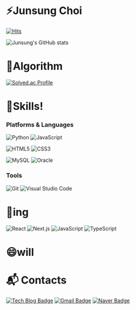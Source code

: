 # ⚡Junsung Choi
<!--
**junsung5779/junsung5779** is a ✨ _special_ ✨ repository because its `README.md` (this file) appears on your GitHub profile.

Here are some ideas to get you started:

- 🔭 I’m currently working on ...
- 🌱 I’m currently learning ...
- 👯 I’m looking to collaborate on ...
- 🤔 I’m looking for help with ...
- 💬 Ask me about ...
- 📫 How to reach me: ...
- 😄 Pronouns: ...
- ⚡ Fun fact: ...
-->
[![Hits](https://hits.seeyoufarm.com/api/count/incr/badge.svg?url=https%3A%2F%2Fgithub.com%2Fjunsung5779&count_bg=%23568BFF&title_bg=%239C9B9B&icon=&icon_color=%23E7E7E7&title=hits&edge_flat=false)](https://hits.seeyoufarm.com)

![Junsung's GitHub stats](https://github-readme-stats.vercel.app/api?username=junsung5779&show_icons=true&theme=tokyonight)

# 🤔Algorithm
[![Solved.ac Profile](http://mazassumnida.wtf/api/v2/generate_badge?boj=juns5779)](https://solved.ac/juns5779/)

# 💪Skills!
### Platforms & Languages
![Python](https://img.shields.io/badge/Python-3776AB.svg?&style=for-the-badge&logo=Python&logoColor=white)
![JavaScript](https://img.shields.io/badge/JavaScript-F7DF1E.svg?&style=for-the-badge&logo=JavaScript&logoColor=white)

![HTML5](https://img.shields.io/badge/HTML5-E34F26.svg?&style=for-the-badge&logo=HTML5&logoColor=white)
![CSS3](https://img.shields.io/badge/CSS3-1572B6.svg?&style=for-the-badge&logo=CSS3&logoColor=white)

![MySQL](https://img.shields.io/badge/MySQL-4479A1.svg?&style=for-the-badge&logo=MySQL&logoColor=white)
![Oracle](https://img.shields.io/badge/Oracle-F80000.svg?&style=for-the-badge&logo=Oracle&logoColor=white)

### Tools
![Git](https://img.shields.io/badge/Git-F05032.svg?&style=for-the-badge&logo=Git&logoColor=white)
![Visual Studio Code](https://img.shields.io/badge/Visual%20Studio%20Code-007ACC.svg?&style=for-the-badge&logo=Visual%20Studio%20Code&logoColor=white)

# 🌱ing
![React](https://img.shields.io/badge/React-61DAFB.svg?&style=for-the-badge&logo=React&logoColor=white)
![Next.js](https://img.shields.io/badge/Next.js-000000?style=flat-square&logo=Next.js&logoColor=white)
![JavaScript](https://img.shields.io/badge/JavaScript-F7DF1E.svg?&style=for-the-badge&logo=JavaScript&logoColor=white)
![TypeScript](https://img.shields.io/badge/TypeScript-3178C6.svg?&style=for-the-badge&logo=TypeScript&logoColor=white)

# 😄will

# :mailbox_with_mail: Contacts
[![Tech Blog Badge](http://img.shields.io/badge/-Tech%20blog-black?style=flat-square&logo=github&link=https://hamoon123.tistory.com/)](https://hamoon123.tistory.com/)
[![Gmail Badge](https://img.shields.io/badge/Gmail-d14836?style=flat-square&logo=Gmail&logoColor=white&link=mailto:junsun5779@gmail.com)](mailto:junsung5779@gmail.com)
[![Naver Badge](https://img.shields.io/badge/Naver-03C75A?style=flat-square&logo=Naver&logoColor=white&link=mailto:juns5779@naver.com)](mailto:juns5779@naver.com)
